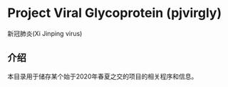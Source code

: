 # Project Viral Glycoprotein (pjvirgly)
新冠肺炎(Xi Jinping virus)
## 介绍
本目录用于储存某个始于2020年春夏之交的项目的相关程序和信息。
